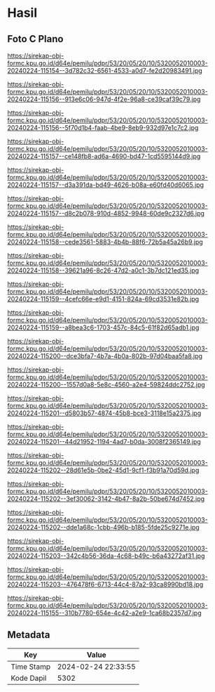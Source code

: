 # Hasil

## Foto C Plano

https://sirekap-obj-formc.kpu.go.id/d64e/pemilu/pdpr/53/20/05/20/10/5320052010003-20240224-115154--3d782c32-6561-4533-a0d7-fe2d20983491.jpg

https://sirekap-obj-formc.kpu.go.id/d64e/pemilu/pdpr/53/20/05/20/10/5320052010003-20240224-115156--913e6c06-947d-4f2e-96a8-ce39caf39c79.jpg

https://sirekap-obj-formc.kpu.go.id/d64e/pemilu/pdpr/53/20/05/20/10/5320052010003-20240224-115156--5f70d1b4-faab-4be9-8eb9-932d97e1c7c2.jpg

https://sirekap-obj-formc.kpu.go.id/d64e/pemilu/pdpr/53/20/05/20/10/5320052010003-20240224-115157--ce148fb8-ad6a-4690-bd47-1cd5595144d9.jpg

https://sirekap-obj-formc.kpu.go.id/d64e/pemilu/pdpr/53/20/05/20/10/5320052010003-20240224-115157--d3a391da-bd49-4626-b08a-e60fd40d6065.jpg

https://sirekap-obj-formc.kpu.go.id/d64e/pemilu/pdpr/53/20/05/20/10/5320052010003-20240224-115157--d8c2b078-910d-4852-9948-60de9c2327d6.jpg

https://sirekap-obj-formc.kpu.go.id/d64e/pemilu/pdpr/53/20/05/20/10/5320052010003-20240224-115158--cede3561-5883-4b4b-88f6-72b5a45a26b9.jpg

https://sirekap-obj-formc.kpu.go.id/d64e/pemilu/pdpr/53/20/05/20/10/5320052010003-20240224-115158--39621a96-8c26-47d2-a0c1-3b7dc121ed35.jpg

https://sirekap-obj-formc.kpu.go.id/d64e/pemilu/pdpr/53/20/05/20/10/5320052010003-20240224-115159--4cefc66e-e9d1-4151-824a-69cd3531e82b.jpg

https://sirekap-obj-formc.kpu.go.id/d64e/pemilu/pdpr/53/20/05/20/10/5320052010003-20240224-115159--a8bea3c6-1703-457c-84c5-61f82d65adb1.jpg

https://sirekap-obj-formc.kpu.go.id/d64e/pemilu/pdpr/53/20/05/20/10/5320052010003-20240224-115200--dce3bfa7-4b7a-4b0a-802b-97d04baa5fa8.jpg

https://sirekap-obj-formc.kpu.go.id/d64e/pemilu/pdpr/53/20/05/20/10/5320052010003-20240224-115200--1557d0a8-5e8c-4560-a2e4-59824ddc2752.jpg

https://sirekap-obj-formc.kpu.go.id/d64e/pemilu/pdpr/53/20/05/20/10/5320052010003-20240224-115201--d5803b57-4874-45b8-bce3-3118e15a2375.jpg

https://sirekap-obj-formc.kpu.go.id/d64e/pemilu/pdpr/53/20/05/20/10/5320052010003-20240224-115201--44d21952-1194-4ad7-b0da-3008f2365149.jpg

https://sirekap-obj-formc.kpu.go.id/d64e/pemilu/pdpr/53/20/05/20/10/5320052010003-20240224-115202--28d61e5b-0be2-45d1-9cf1-f3b91a70d59d.jpg

https://sirekap-obj-formc.kpu.go.id/d64e/pemilu/pdpr/53/20/05/20/10/5320052010003-20240224-115202--3ef30062-3142-4b47-8a2b-50be674d7452.jpg

https://sirekap-obj-formc.kpu.go.id/d64e/pemilu/pdpr/53/20/05/20/10/5320052010003-20240224-115202--dde1a68c-1cbb-496b-b185-5fde25c9271e.jpg

https://sirekap-obj-formc.kpu.go.id/d64e/pemilu/pdpr/53/20/05/20/10/5320052010003-20240224-115203--342c4b56-36da-4c68-b49c-b6a43272af31.jpg

https://sirekap-obj-formc.kpu.go.id/d64e/pemilu/pdpr/53/20/05/20/10/5320052010003-20240224-115203--476478f6-6713-44c4-87a2-93ca8990bd18.jpg

https://sirekap-obj-formc.kpu.go.id/d64e/pemilu/pdpr/53/20/05/20/10/5320052010003-20240224-115155--310b7780-654e-4c42-a2e9-1ca68b2357d7.jpg


## Metadata

| Key        | Value               |
| ---------- | ------------------- |
| Time Stamp | 2024-02-24 22:33:55 |
| Kode Dapil | 5302                |



